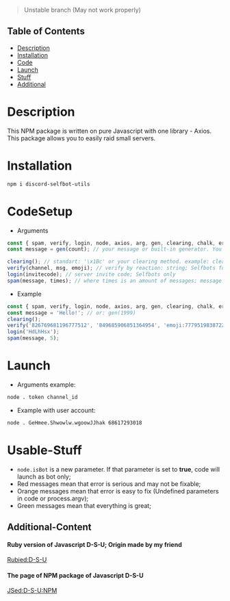 > Unstable branch (May not work properly)

## Table of Contents

  - [Description](#Description)
  - [Installation](#Installation)
  - [Code](#CodeSetup)
  - [Launch](#Launch)
  - [Stuff](#Usable-Stuff)
  - [Additional](#Additional-Content)

# Description
This NPM package is written on pure Javascript with one library - Axios. This package allows you to easily raid small servers.
# Installation
```bash 
npm i discord-selfbot-utils
```
# CodeSetup
* Arguments
```javascript
const { spam, verify, login, node, axios, arg, gen, clearing, chalk, errorMessage, successMessage } = require('discord-selfbot-utils');
const message = gen(count); // your message or built-in generator. You can put here everything after operator '='

clearing(); // standart: '\x1Bc' or your clearing method. example: clearing('special symbols...');
verify(channel, msg, emoji); // verify by reaction: string; Selfbots function only
login(invitecode); // server invite code; Selfbots only
spam(message, times); // where times is an amount of messages; message - message variable; Selfbots only
```
* Example
```javascript
const { spam, verify, login, node, axios, arg, gen, clearing, chalk, errorMessage, sucessMessage } = require('discord-selfbot-utils');
const message = 'Hello!'; // or: gen(1999)
clearing();
verify('826769681196777512', '849685906851364954', 'emoji:777951983872245800'); 
login('HdLhHsx');
spam(message, 5);
```
# Launch
* Arguments example:
 ```bash
node . token channel_id
```
* Example with user account:
```bash
node . GeHmee.Shwowlw.wgoowJJhak 68617293018
```
# Usable-Stuff
* `node.isBot` is a new parameter. If that parameter is set to **true**, code will launch as bot only;
* Red messages mean that error is serious and may not be fixable;
* Orange messages mean that error is easy to fix (Undefined parameters in code or process.argv);
* Green messages mean that everything is great;

## Additional-Content
#### Ruby version of Javascript D-S-U; Origin made by my friend
[Rubied:D-S-U](https://github.com/hackers-pr/ruby-selfbot-utils)
#### The page of NPM package of Javascript D-S-U
[JSed:D-S-U:NPM](https://www.npmjs.com/package/discord-selfbot-utils)